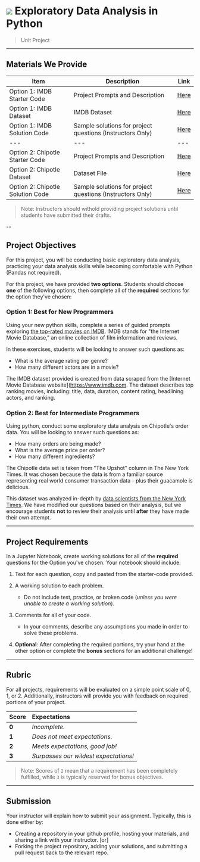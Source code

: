 # ![](https://ga-dash.s3.amazonaws.com/production/assets/logo-9f88ae6c9c3871690e33280fcf557f33.png) Exploratory Data Analysis in Python

> Unit Project

---

## Materials We Provide

| Item | Description | Link |
| --- | --- | --- |
| Option 1: IMDB Starter Code | Project Prompts and Description | [Here](./project-eda-imdb.ipynb) |
| Option 1: IMDB Dataset | IMDB Dataset | [Here](./data/imdb_1000.csv) |
| Option 1: IMDB Solution Code | Sample solutions for project questions (Instructors Only) | [Here](https://git.generalassemb.ly/data-part-time/instructor-materials/blob/master/04-project-solutions/project-eda-options-solutions/project-eda-imdb-solutions.ipynb) |
| --- | --- | --- |
| Option 2: Chipotle Starter Code | Project Prompts and Description | [Here](./project-eda-chipotle.ipynb) |
| Option 2: Chipotle Dataset | Dataset File | [Here](./data/chipotle.tsv) |
| Option 2: Chipotle Solution Code | Sample solutions for project questions (Instructors Only) | [Here](https://git.generalassemb.ly/data-part-time/instructor-materials/blob/master/04-project-solutions/project-eda-options-solutions/project-eda-chipotle-solutions.ipynb) |

> Note: Instructors should withold providing project solutions until students have submitted their drafts. 

--

## Project Objectives
For this project, you will be conducting basic exploratory data analysis, practicing your data analysis skills while becoming comfortable with Python (Pandas not required).

For this project, we have provided **two options**. Students should choose **one** of the following options, then complete all of the **required** sections for the option they've chosen:


### Option 1: Best for New Programmers
Using your new python skills, complete a series of guided prompts exploring [the top-rated movies on IMDB](./data/imdb_1000.csv). IMDB stands for "the Internet Movie Database," an online collection of film information and reviews.
 
In these exercises, students will be looking to answer such questions as: 

- What is the average rating per genre?
- How many different actors are in a movie?

The IMDB dataset provided is created from data scraped from the [Internet Movie Database website](https://www.imdb.com. The dataset describes top ranking movies, including: title, data, duration, content rating, headlining actors, and ranking.


### Option 2: Best for Intermediate Programmers
Using python, conduct some exploratory data analysis on Chipotle's order data. You will be looking to answer such questions as: 

  - How many orders are being made?
  - What is the average price per order?
  - How many different ingredients? 

The Chipotle data set is taken from "The Upshot" column in The New York Times. It was chosen because the data is from a familiar source representing real world consumer transaction data - plus their guacamole is delicious. 

This dataset was analyzed in-depth by [data scientists from the New York Times](https://www.nytimes.com/interactive/2015/02/17/upshot/what-do-people-actually-order-at-chipotle.html). We have modified our questions based on their analysis, but we encourage students **not** to review their analysis until **after** they have made their own attempt.

---

## Project Requirements

In a Jupyter Notebook, create working solutions for all of the **required** questions for the Option you've chosen. Your notebook should include:

1. Text for each question, copy and pasted from the starter-code provided.
2. A working solution to each problem.
   - Do not include test, practice, or broken code (*unless you were unable to create a working solution*).
3. Comments for all of your code.
   - In your comments, describe any assumptions you made in order to solve these problems.

4. **Optional**: After completing the required portions, try your hand at the other option or complete the **bonus** sections for an additional challenge!

---

## Rubric

For all projects, requirements will be evaluated on a simple point scale of 0, 1, or 2. Additionally, instructors will provide you with feedback on required portions of your project.

Score | Expectations
:--- | :---
**0** | _Incomplete._
**1** | _Does not meet expectations._
**2** | _Meets expectations, good job!_
**3** | _Surpasses our wildest expectations!_

> Note: Scores of `2` mean that a requirement has been completely fulfilled, while `3` is typically reserved for bonus objectives.

---

## Submission

Your instructor will explain how to submit your assignment. Typically, this is done either by:

 - Creating a repository in your github profile, hosting your materials, and sharing a link with your instructor. [or]
 - Forking the project repository, adding your solutions, and submitting a pull request back to the relevant repo.


